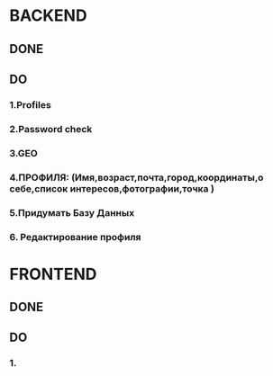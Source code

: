 # BACKEND

## DONE



## DO
### 1.Profiles
### 2.Password check
### 3.GEO
### 4.ПРОФИЛЯ: (Имя,возраст,почта,город,координаты,о себе,список интересов,фотографии,точка )
### 5.Придумать Базу Данных 
### 6. Редактирование профиля

# FRONTEND

## DONE

## DO

### 1.

